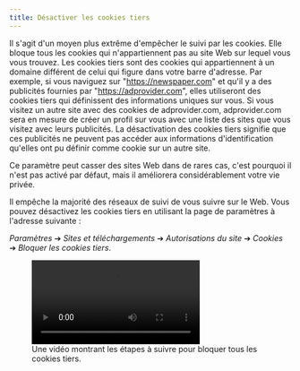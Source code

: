 ```yaml
---
title: Désactiver les cookies tiers
---
```


Il s'agit d'un moyen plus extrême d'empêcher le suivi par les cookies. Elle bloque tous les cookies qui n'appartiennent pas au site Web sur lequel vous vous trouvez. Les cookies tiers sont des cookies qui appartiennent à un domaine différent de celui qui figure dans votre barre d'adresse. Par exemple, si vous naviguez sur "https://newspaper.com" et qu'il y a des publicités fournies par "https://adprovider.com", elles utiliseront des cookies tiers qui définissent des informations uniques sur vous. Si vous visitez un autre site avec des cookies de adprovider.com, adprovider.com sera en mesure de créer un profil sur vous avec une liste des sites que vous visitez avec leurs publicités. La désactivation des cookies tiers signifie que ces publicités ne peuvent pas accéder aux informations d'identification qu'elles ont pu définir comme cookie sur un autre site.

Ce paramètre peut casser des sites Web dans de rares cas, c'est pourquoi il n'est pas activé par défaut, mais il améliorera considérablement votre vie privée.

Il empêche la majorité des réseaux de suivi de vous suivre sur le Web. Vous pouvez désactivez les cookies tiers en utilisant la page de paramètres à l'adresse suivante : 

*Paramètres* ➔ *Sites et téléchargements* ➔ *Autorisations du site* ➔ *Cookies* ➔ *Bloquer les cookies tiers*.

<figure>
<video controls src="{{ "/assets/en/cookies.mp4" | relative_url }}"></video>
<figcaption>Une vidéo montrant les étapes à suivre pour bloquer tous les cookies tiers.</figcaption>
</figure>
